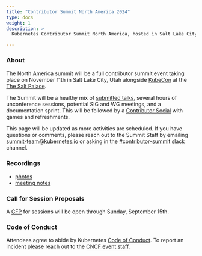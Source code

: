 ```yaml
---
title: "Contributor Summit North America 2024"
type: docs
weight: 1
description: >
  Kubernetes Contributor Summit North America, hosted in Salt Lake City, Utah.

---
```



### About

The North America summit will be a full contributor summit event taking place on November 11th
in Salt Lake City, Utah alongside
<a href="https://events.linuxfoundation.org/kubecon-cloudnativecon-north-america/" rel="noopener noreferrer" target="_blank">KubeCon</a>
at the
<a href="https://www.visitsaltlake.com/salt-palace-convention-center/" rel="noopener noreferrer" target="_blank">The Salt Palace</a>.

The Summit will be a healthy mix of [submitted talks](/events/2024/kcsna/schedule/#cfp),
several hours of unconference sessions, potential SIG and WG meetings, and a documentation
sprint.  This will be followed by a [Contributor Social](/events/2024/kcsna/social) with games
and refreshments.

This page will be updated as more activities are scheduled. If you have
questions or comments, please reach out to the Summit Staff by emailing
summit-team@kubernetes.io or asking in the
<a href="https://kubernetes.slack.com/messages/contributor-summit" rel="noopener noreferrer" target="_blank">#contributor-summit</a>
slack channel.

[location]: /events/2024/kcsna/location/

### Recordings

- [photos](https://www.flickr.com/photos/143247548@N03/albums/72177720321919003/)
- [meeting notes](https://drive.google.com/drive/folders/15sgNO5_DTu9-IxN4vQk5vjySRtqFD9uL)

### Call for Session Proposals

A [CFP] for sessions will be open through Sunday, September 15th.

[CFP]: https://forms.gle/5RJBiKtuYsBDYAsVA

### Code of Conduct

Attendees agree to abide by Kubernetes [Code of Conduct]. To report an incident
please reach out to the [CNCF event staff].

[Code of Conduct]: /community/code-of-conduct
[CNCF event staff]: https://events.linuxfoundation.org/kubecon-cloudnativecon-north-america/attend/code-of-conduct/#unacceptable-behavior

[email us]: mailto:summit-team@kubernetes.io
